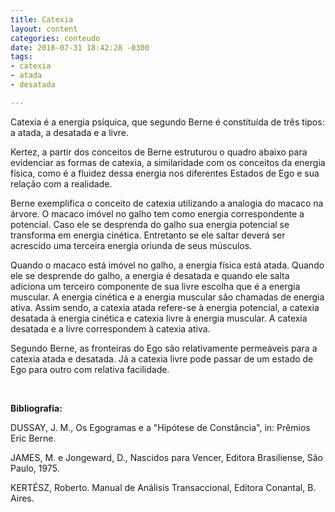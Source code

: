 ```yaml
---
title: Catexia
layout: content
categories: conteudo
date: 2018-07-31 18:42:28 -0300
tags:
- catexia
- atada
- desatada

---
```

Catexia é a energia psíquica, que segundo Berne é constituída de três tipos: a atada, a desatada e a livre. 

Kertez, a partir dos conceitos de Berne estruturou o quadro abaixo para evidenciar as formas de catexia, a similaridade com os conceitos da energia física, como é a fluidez dessa energia nos diferentes Estados de Ego e sua relação com a realidade.

Berne exemplifica o conceito de catexia utilizando a analogia do macaco na árvore. O macaco imóvel no galho tem como energia correspondente a potencial. Caso ele se desprenda do galho sua energia potencial se transforma em energia cinética. Entretanto se ele saltar deverá ser acrescido uma terceira energia oriunda de seus músculos.

Quando o macaco está imóvel no galho, a energia física está atada. Quando ele se desprende do galho, a energia é desatada e quando ele salta adiciona um terceiro componente de sua livre escolha que é a energia muscular. A energia cinética e a energia muscular são chamadas de energia ativa. Assim sendo, a catexia atada refere-se à energia potencial, a catexia desatada à energia cinética e catexia livre à energia muscular. A catexia desatada e a livre correspondem à catexia ativa.

Segundo Berne, as fronteiras do Ego são relativamente permeáveis para a catexia atada e desatada. Já a catexia livre pode passar de um estado de Ego para outro com relativa facilidade.

 

**Bibliografia:**

DUSSAY, J. M., Os Egogramas e a "Hipótese de Constância", in: Prêmios Eric Berne. 

JAMES, M. e Jongeward, D., Nascidos para Vencer, Editora Brasiliense, São Paulo, 1975. 

KERTÉSZ, Roberto. Manual de Análisis Transaccional, Editora Conantal, B. Aires. 